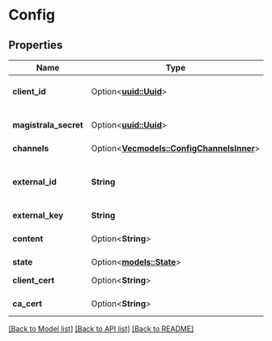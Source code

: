 # Config

## Properties

Name | Type | Description | Notes
------------ | ------------- | ------------- | -------------
**client_id** | Option<[**uuid::Uuid**](uuid::Uuid.md)> | Corresponding SuperMQ Client ID. | [optional]
**magistrala_secret** | Option<[**uuid::Uuid**](uuid::Uuid.md)> | Corresponding SuperMQ Client key. | [optional]
**channels** | Option<[**Vec<models::ConfigChannelsInner>**](Config_channels_inner.md)> |  | [optional]
**external_id** | **String** | External ID (MAC address or some unique identifier). | 
**external_key** | **String** | External key. | 
**content** | Option<**String**> | Free-form custom configuration. | [optional]
**state** | Option<[**models::State**](State.md)> |  | [optional]
**client_cert** | Option<**String**> | Client certificate. | [optional]
**ca_cert** | Option<**String**> | Issuing CA certificate. | [optional]

[[Back to Model list]](../README.md#documentation-for-models) [[Back to API list]](../README.md#documentation-for-api-endpoints) [[Back to README]](../README.md)


